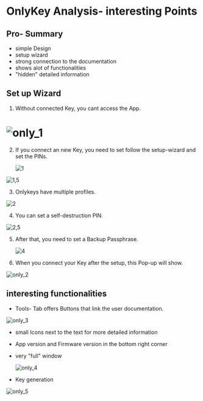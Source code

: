 
# OnlyKey Analysis- interesting Points

## Pro- Summary

- simple Design
- setup wizard
- strong connection to the documentation
- shows alot of functionalities
- "hidden" detailed information

## Set up Wizard

1. Without connected Key, you cant access the App.

# ![only_1](../similar_software_analysis/img/only_1.png)

2. If you connect an new Key, you need to set follow the setup-wizard and set the PINs.

   ![1](../similar_software_analysis/img/1.PNG)

![1,5](../similar_software_analysis/img/1,5.PNG)

3. Onlykeys have multiple profiles.

![2](../similar_software_analysis/img/2.PNG)

4. You can set a self-destruction PIN.

![2,5](../similar_software_analysis/img/3.PNG)

5. After that, you need to set a Backup Passphrase.

   ![4](../similar_software_analysis/img/4.PNG)

6. When you connect your Key after the setup, this Pop-up will show.

![only_2](../similar_software_analysis/img/only_2.png)

## interesting functionalities

- Tools- Tab offers Buttons that link the user documentation. 

![only_3](../similar_software_analysis/img/only_3.png)

- small Icons next to the text for more detailed information

- App version and Firmware version in the bottom right corner

- very "full" window

  ![only_4](../similar_software_analysis/img/only_4.png)



- Key generation

![only_5](../similar_software_analysis/img/only_5.png)

